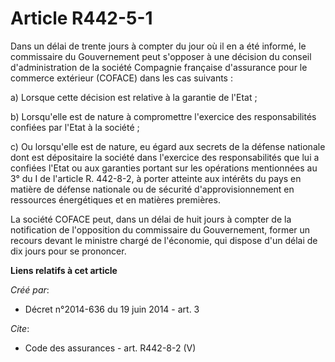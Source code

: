 # Article R442-5-1

Dans un délai de trente jours à compter du jour où il en a été informé, le commissaire du Gouvernement peut s'opposer à une
décision du conseil d'administration de la société Compagnie française d'assurance pour le commerce extérieur (COFACE) dans
les cas suivants : 

a) Lorsque cette décision est relative à la garantie de l'Etat ; 

b) Lorsqu'elle est de nature à compromettre l'exercice des responsabilités confiées par l'Etat à la société ; 

c) Ou lorsqu'elle est de nature, eu égard aux secrets de la défense nationale dont est dépositaire la société dans l'exercice
des responsabilités que lui a confiées l'Etat ou aux garanties portant sur les opérations mentionnées au 3° du I de l'article
R. 442-8-2, à porter atteinte aux intérêts du pays en matière de défense nationale ou de sécurité d'approvisionnement en
ressources énergétiques et en matières premières. 

La société COFACE peut, dans un délai de huit jours à compter de la notification de l'opposition du commissaire du
Gouvernement, former un recours devant le ministre chargé de l'économie, qui dispose d'un délai de dix jours pour se
prononcer.

**Liens relatifs à cet article**

_Créé par_:

  - Décret n°2014-636 du 19 juin 2014 - art. 3

_Cite_:

  - Code des assurances - art. R442-8-2 (V)
